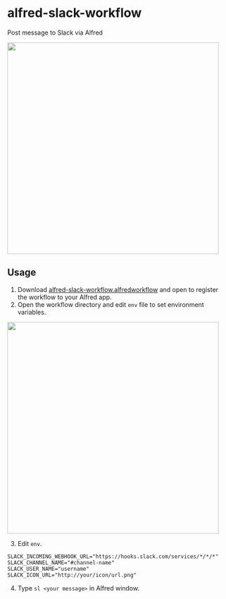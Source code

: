 # alfred-slack-workflow
Post message to Slack via Alfred

<img src="https://cloud.githubusercontent.com/assets/1413408/16545937/1712fe9e-4174-11e6-8f1d-04f662617881.gif" width="480"/>

## Usage
1. Download [alfred-slack-workflow.alfredworkflow](https://github.com/morishin/alfred-slack-workflow/releases/download/v1.0/alfred-slack-workflow.alfredworkflow) and open to register the workflow to your Alfred app.
2. Open the workflow directory and edit `env` file to set environment variables.

  <img src="https://cloud.githubusercontent.com/assets/1413408/16546085/84a95308-417a-11e6-925d-c2883d1f028d.png" width="480"/>

3. Edit `env`.

  ```
SLACK_INCOMING_WEBHOOK_URL="https://hooks.slack.com/services/*/*/*"
SLACK_CHANNEL_NAME="#channel-name"
SLACK_USER_NAME="username"
SLACK_ICON_URL="http://your/icon/url.png"
```

4. Type `sl <your message>` in Alfred window.
